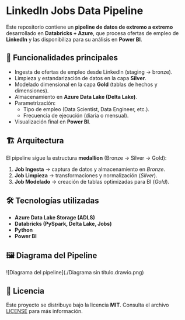 # LinkedIn Jobs Data Pipeline  

Este repositorio contiene un **pipeline de datos de extremo a extremo** desarrollado en **Databricks + Azure**, que procesa ofertas de empleo de **LinkedIn** y las disponibiliza para su análisis en **Power BI**.  

## 🚀 Funcionalidades principales  
- Ingesta de ofertas de empleo desde LinkedIn (staging → bronze).  
- Limpieza y estandarización de datos en la capa **Silver**.  
- Modelado dimensional en la capa **Gold** (tablas de hechos y dimensiones).  
- Almacenamiento en **Azure Data Lake (Delta Lake)**.  
- Parametrización:  
  - Tipo de empleo (Data Scientist, Data Engineer, etc.).  
  - Frecuencia de ejecución (diaria o mensual).  
- Visualización final en **Power BI**.  

## 🏗️ Arquitectura  
El pipeline sigue la estructura **medallion** (Bronze → Silver → Gold):  

1. **Job Ingesta** → captura de datos y almacenamiento en *Bronze*.  
2. **Job Limpieza** → transformaciones y normalización (*Silver*).  
3. **Job Modelado** → creación de tablas optimizadas para BI (*Gold*).  


## 🛠️ Tecnologías utilizadas  
- **Azure Data Lake Storage (ADLS)**  
- **Databricks (PySpark, Delta Lake, Jobs)**  
- **Python**  
- **Power BI**

## 🖼️ Diagrama del Pipeline

![Diagrama del pipeline](./Diagrama sin título.drawio.png)

## 📜 Licencia  
Este proyecto se distribuye bajo la licencia **MIT**. Consulta el archivo [LICENSE](LICENSE) para más información.  
